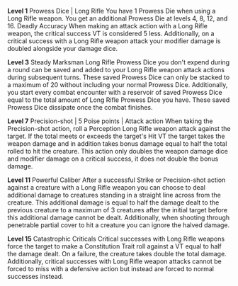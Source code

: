 **Level 1**
Prowess Dice | Long Rifle
	You have 1 Prowess Die when using a Long Rifle weapon. You get an additional Prowess Die at levels 4, 8, 12, and 16.
Deadly Accuracy
	When making an attack action with a Long Rifle weapon, the critical success VT is considered 5 less. Additionally, on a critical success with a Long Rifle weapon attack your modifier damage is doubled alongside your damage dice.

**Level 3**
Steady Marksman
	Long Rifle Prowess Dice you don't expend during a round can be saved and added to your Long Rifle weapon attack actions during subsequent turns. These saved Prowess Dice can only be stacked to a maximum of 20 without including your normal Prowess Dice. Additionally, you start every combat encounter with a reservoir of saved Prowess Dice equal to the total amount of Long Rifle Prowess Dice you have. These saved Prowess Dice dissipate once the combat finishes.

**Level 7**
Precision-shot | 5 Poise points | Attack action
	When taking the Precision-shot action, roll a Perception Long Rifle weapon attack against the target. If the total meets or exceeds the target's Hit VT the target takes the weapon damage and in addition takes bonus damage equal to half the total rolled to hit the creature. This action only doubles the weapon damage dice and modifier damage on a critical success, it does not double the bonus damage.

**Level 11**
Powerful Caliber
	After a successful Strike or Precision-shot action against a creature with a Long Rifle weapon you can choose to deal additional damage to creatures standing in a straight line across from the creature. This additional damage is equal to half the damage dealt to the previous creature to a maximum of 3 creatures after the initial target before this additional damage cannot be dealt. Additionally, when shooting through penetrable partial cover to hit a creature you can ignore the halved damage.

**Level 15**
Catastrophic Criticals
	Critical successes with Long Rifle weapons force the target to make a Constitution Trait roll against a VT equal to half the damage dealt. On a failure, the creature takes double the total damage. Additionally, critical successes with Long Rifle weapon attacks cannot be forced to miss with a defensive action but instead are forced to normal successes instead.